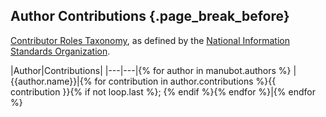 ## Author Contributions {.page_break_before}

[Contributor Roles Taxonomy](https://credit.niso.org/), as defined by the [National Information Standards Organization](https://credit.niso.org/contributor-roles-defined/).

|Author|Contributions|
|---|---|{% for author in manubot.authors %}
|{{author.name}}|{% for contribution in author.contributions %}{{ contribution }}{% if not loop.last %}; {% endif %}{% endfor %}|{% endfor %}
